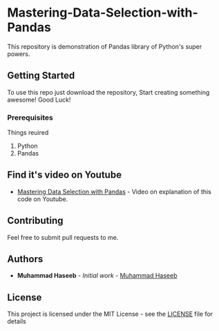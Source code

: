# Mastering-Data-Selection-with-Pandas
This repository is demonstration of Pandas library of Python's super powers.
<br>
## Getting Started

To use this repo just download the repository, Start creating something awesome! Good Luck!

### Prerequisites

Things reuired<br>
1. Python
2. Pandas

## Find it's video on Youtube

* [Mastering Data Selection with Pandas]() - Video on explanation of this code on Youtube.

## Contributing

Feel free to submit pull requests to me.


## Authors

* **Muhammad Haseeb** - *Initial work* - [Muhammad Haseeb](https://github.com/iam-mhaseeb)


## License

This project is licensed under the MIT License - see the [LICENSE](LICENSE) file for details
